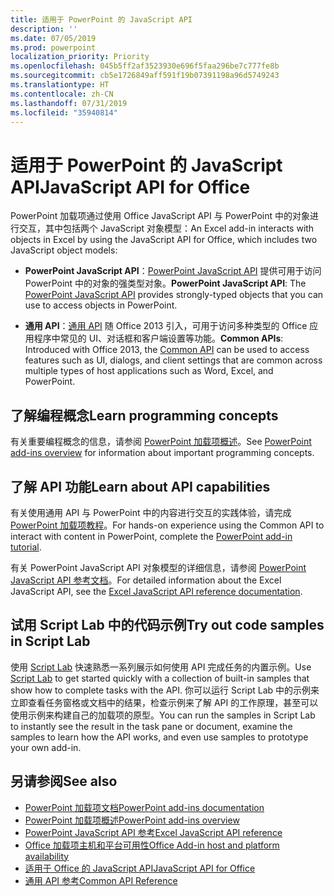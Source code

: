 ```yaml
---
title: 适用于 PowerPoint 的 JavaScript API
description: ''
ms.date: 07/05/2019
ms.prod: powerpoint
localization_priority: Priority
ms.openlocfilehash: 045b5ff2af3523930e696f5faa296be7c777fe8b
ms.sourcegitcommit: cb5e1726849aff591f19b07391198a96d5749243
ms.translationtype: HT
ms.contentlocale: zh-CN
ms.lasthandoff: 07/31/2019
ms.locfileid: "35940814"
---
```

# <a name="javascript-api-for-powerpoint"></a><span data-ttu-id="83094-102">适用于 PowerPoint 的 JavaScript API</span><span class="sxs-lookup"><span data-stu-id="83094-102">JavaScript API for Office</span></span>

<span data-ttu-id="83094-103">PowerPoint 加载项通过使用 Office JavaScript API 与 PowerPoint 中的对象进行交互，其中包括两个 JavaScript 对象模型：</span><span class="sxs-lookup"><span data-stu-id="83094-103">An Excel add-in interacts with objects in Excel by using the JavaScript API for Office, which includes two JavaScript object models:</span></span>

* <span data-ttu-id="83094-104">**PowerPoint JavaScript API**：[PowerPoint JavaScript API](/javascript/api/powerpoint) 提供可用于访问 PowerPoint 中的对象的强类型对象。</span><span class="sxs-lookup"><span data-stu-id="83094-104">**PowerPoint JavaScript API**: The [PowerPoint JavaScript API](/javascript/api/powerpoint) provides strongly-typed objects that you can use to access objects in PowerPoint.</span></span>

* <span data-ttu-id="83094-105">**通用 API**：[通用 API](/javascript/api/office) 随 Office 2013 引入，可用于访问多种类型的 Office 应用程序中常见的 UI、对话框和客户端设置等功能。</span><span class="sxs-lookup"><span data-stu-id="83094-105">**Common APIs**: Introduced with Office 2013, the [Common API](/javascript/api/office) can be used to access features such as UI, dialogs, and client settings that are common across multiple types of host applications such as Word, Excel, and PowerPoint.</span></span>

## <a name="learn-programming-concepts"></a><span data-ttu-id="83094-106">了解编程概念</span><span class="sxs-lookup"><span data-stu-id="83094-106">Learn programming concepts</span></span>

<span data-ttu-id="83094-107">有关重要编程概念的信息，请参阅 [PowerPoint 加载项概述](../../powerpoint/powerpoint-add-ins.md)。</span><span class="sxs-lookup"><span data-stu-id="83094-107">See [PowerPoint add-ins overview](../../powerpoint/powerpoint-add-ins.md) for information about important programming concepts.</span></span>

## <a name="learn-about-api-capabilities"></a><span data-ttu-id="83094-108">了解 API 功能</span><span class="sxs-lookup"><span data-stu-id="83094-108">Learn about API capabilities</span></span>

<span data-ttu-id="83094-109">有关使用通用 API 与 PowerPoint 中的内容进行交互的实践体验，请完成 [PowerPoint 加载项教程](../../tutorials/powerpoint-tutorial.md)。</span><span class="sxs-lookup"><span data-stu-id="83094-109">For hands-on experience using the Common API to interact with content in PowerPoint, complete the [PowerPoint add-in tutorial](../../tutorials/powerpoint-tutorial.md).</span></span>

<span data-ttu-id="83094-110">有关 PowerPoint JavaScript API 对象模型的详细信息，请参阅 [PowerPoint JavaScript API 参考文档](/javascript/api/powerpoint)。</span><span class="sxs-lookup"><span data-stu-id="83094-110">For detailed information about the Excel JavaScript API, see the [Excel JavaScript API reference documentation](/javascript/api/powerpoint).</span></span>

## <a name="try-out-code-samples-in-script-lab"></a><span data-ttu-id="83094-111">试用 Script Lab 中的代码示例</span><span class="sxs-lookup"><span data-stu-id="83094-111">Try out code samples in Script Lab</span></span>

<span data-ttu-id="83094-112">使用 [Script Lab](../../overview/explore-with-script-lab.md) 快速熟悉一系列展示如何使用 API 完成任务的内置示例。</span><span class="sxs-lookup"><span data-stu-id="83094-112">Use [Script Lab](../../overview/explore-with-script-lab.md) to get started quickly with a collection of built-in samples that show how to complete tasks with the API.</span></span> <span data-ttu-id="83094-113">你可以运行 Script Lab 中的示例来立即查看任务窗格或文档中的结果，检查示例来了解 API 的工作原理，甚至可以使用示例来构建自己的加载项的原型。</span><span class="sxs-lookup"><span data-stu-id="83094-113">You can run the samples in Script Lab to instantly see the result in the task pane or document, examine the samples to learn how the API works, and even use samples to prototype your own add-in.</span></span>

## <a name="see-also"></a><span data-ttu-id="83094-114">另请参阅</span><span class="sxs-lookup"><span data-stu-id="83094-114">See also</span></span>

- [<span data-ttu-id="83094-115">PowerPoint 加载项文档</span><span class="sxs-lookup"><span data-stu-id="83094-115">PowerPoint add-ins documentation</span></span>](../../powerpoint/index.md)
- [<span data-ttu-id="83094-116">PowerPoint 加载项概述</span><span class="sxs-lookup"><span data-stu-id="83094-116">PowerPoint add-ins overview</span></span>](../../powerpoint/powerpoint-add-ins.md)
- [<span data-ttu-id="83094-117">PowerPoint JavaScript API 参考</span><span class="sxs-lookup"><span data-stu-id="83094-117">Excel JavaScript API reference</span></span>](/javascript/api/powerpoint)
- [<span data-ttu-id="83094-118">Office 加载项主机和平台可用性</span><span class="sxs-lookup"><span data-stu-id="83094-118">Office Add-in host and platform availability</span></span>](../../overview/office-add-in-availability.md)
- [<span data-ttu-id="83094-119">适用于 Office 的 JavaScript API</span><span class="sxs-lookup"><span data-stu-id="83094-119">JavaScript API for Office</span></span>](../javascript-api-for-office.md)
- [<span data-ttu-id="83094-120">通用 API 参考</span><span class="sxs-lookup"><span data-stu-id="83094-120">Common API Reference</span></span>](/javascript/api/office)
